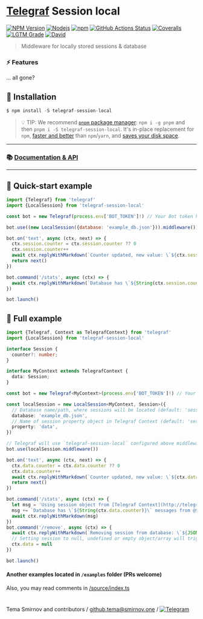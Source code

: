 # [Telegraf](https://github.com/telegraf/telegraf) Session local

[![NPM Version](https://img.shields.io/npm/v/telegraf-session-local.svg?style=flat-square)](https://www.npmjs.com/package/telegraf-session-local)
[![Nodejs](https://img.shields.io/node/v/telegraf-session-local.svg?style=flat-square)](https://www.npmjs.com/package/telegraf-session-local)
[![npm](https://img.shields.io/npm/dm/telegraf-session-local.svg?style=flat-square)](https://npmcharts.com/compare/telegraf-session-local,telegraf-session-redis,telegraf-session-mysql,telegraf-session-mongo,telegraf-session-dynamodb?interval=30)
[![GitHub Actions Status](https://img.shields.io/github/workflow/status/RealSpeaker/telegraf-session-local/CI?style=flat-square)](https://github.com/RealSpeaker/telegraf-session-local/actions)
[![Coveralls](https://img.shields.io/coveralls/github/RealSpeaker/telegraf-session-local/master.svg?style=flat-square)](https://coveralls.io/github/RealSpeaker/telegraf-session-local?branch=master)
[![LGTM Grade](https://img.shields.io/lgtm/grade/javascript/g/RealSpeaker/telegraf-session-local.svg?style=flat-square&?logo=lgtm&logoWidth=18)](https://lgtm.com/projects/g/RealSpeaker/telegraf-session-local/context:javascript)
[![David](https://img.shields.io/david/RealSpeaker/telegraf-session-local.svg?style=flat-square)](https://david-dm.org/RealSpeaker/telegraf-session-local)

> Middleware for locally stored sessions & database

### ⚡️ Features

… all gone?

## 🚀 Installation

```js
$ npm install -S telegraf-session-local
```

> 💡 TIP: We recommend [`pnpm` package manager](https://pnpm.io/?from=https://github.com/RealSpeaker/telegraf-session-local/): `npm i -g pnpm` and then `pnpm i -S telegraf-session-local`.
> It's in-place replacement for `npm`, [faster and better](https://pnpm.io/benchmarks) than `npm`/`yarn`, and [saves your disk space](https://pnpm.io/motivation#saving-disk-space-and-boosting-installation-speed).
---
### 📚 [Documentation & API](http://realspeaker.github.io/telegraf-session-local/)
---
## 👀 Quick-start example

```js
import {Telegraf} from 'telegraf'
import {LocalSession} from 'telegraf-session-local'

const bot = new Telegraf(process.env['BOT_TOKEN']!) // Your Bot token here

bot.use((new LocalSession({database: 'example_db.json'})).middleware())

bot.on('text', async (ctx, next) => {
  ctx.session.counter = ctx.session.counter ?? 0
  ctx.session.counter++
  await ctx.replyWithMarkdown(`Counter updated, new value: \`${ctx.session.counter}\``)
  return next()
})

bot.command('/stats', async (ctx) => {
  await ctx.replyWithMarkdown(`Database has \`${String(ctx.session.counter)}\` messages from @${ctx.from.username ?? ctx.from.id}`)
})

bot.launch()
```

## 📄 Full example

```ts
import {Telegraf, Context as TelegrafContext} from 'telegraf'
import {LocalSession} from 'telegraf-session-local'

interface Session {
  counter?: number;
}

interface MyContext extends TelegrafContext {
  data: Session;
}

const bot = new Telegraf<MyContext>(process.env['BOT_TOKEN']!) // Your Bot token here

const localSession = new LocalSession<MyContext, Session>({
  // Database name/path, where sessions will be located (default: 'sessions.json')
  database: 'example_db.json',
  // Name of session property object in Telegraf Context (default: 'session')
  property: 'data',
})

// Telegraf will use `telegraf-session-local` configured above middleware with overrided `property` value: `data`, instead of `session`
bot.use(localSession.middleware())

bot.on('text', async (ctx, next) => {
  ctx.data.counter = ctx.data.counter ?? 0
  ctx.data.counter++
  await ctx.replyWithMarkdown(`Counter updated, new value: \`${ctx.data.counter}\``)
  return next()
})

bot.command('/stats', async (ctx) => {
  let msg = 'Using session object from [Telegraf Context](http://telegraf.js.org/context.html) (`ctx`), named `data`\n'
  msg += `Database has \`${String(ctx.data.counter)}\` messages from @${ctx.from.username ?? ctx.from.id}`
  await ctx.replyWithMarkdown(msg)
})
bot.command('/remove', async (ctx) => {
  await ctx.replyWithMarkdown(`Removing session from database: \`${JSON.stringify(ctx.data)}\``);
  // Setting session to null, undefined or empty object/array will trigger removing it from database
  ctx.data = null
})

bot.launch()
```

#### Another examples located in `/examples` folder (PRs welcome)
Also, you may read comments in  [/source/index.ts](https://github.com/RealSpeaker/telegraf-session-local/blob/master/source/index.ts)

#

Tema Smirnov and contributors / <github.tema@smirnov.one> / [![Telegram](https://img.shields.io/badge/%F0%9F%92%AC%20Telegram-%40TemaSM-blue.svg)](https://goo.gl/YeV4gk)
